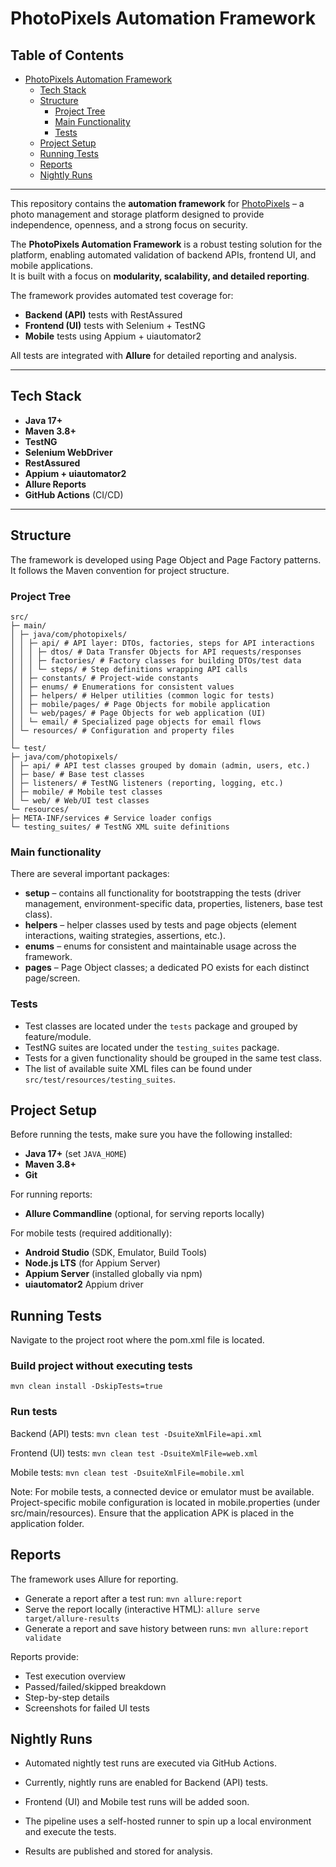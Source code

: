 # PhotoPixels Automation Framework

## Table of Contents

- [PhotoPixels Automation Framework](#photopixels-automation-framework)
    - [Tech Stack](#tech-stack)
    - [Structure](#structure)
        - [Project Tree](#project-tree)
        - [Main Functionality](#main-functionality)
        - [Tests](#tests)
    - [Project Setup](#project-setup)
    - [Running Tests](#running-tests)
    - [Reports](#reports)
    - [Nightly Runs](#nightly-runs)

---

This repository contains the **automation framework** for [PhotoPixels](https://github.com/scalefocus/photopixels) – a photo management and storage platform designed to provide independence, openness, and a strong focus on security.

The **PhotoPixels Automation Framework** is a robust testing solution for the platform, enabling automated validation of backend APIs, frontend UI, and mobile applications.  
It is built with a focus on **modularity, scalability, and detailed reporting**.

The framework provides automated test coverage for:
- **Backend (API)** tests with RestAssured
- **Frontend (UI)** tests with Selenium + TestNG
- **Mobile** tests using Appium + uiautomator2

All tests are integrated with **Allure** for detailed reporting and analysis.

---

## Tech Stack

- **Java 17+**
- **Maven 3.8+**
- **TestNG**
- **Selenium WebDriver**
- **RestAssured**
- **Appium + uiautomator2**
- **Allure Reports**
- **GitHub Actions** (CI/CD)

---

## Structure

The framework is developed using Page Object and Page Factory patterns.  
It follows the Maven convention for project structure.

### Project Tree

```text
src/
├─ main/
│ ├─ java/com/photopixels/
│ │ ├─ api/ # API layer: DTOs, factories, steps for API interactions
│ │ │ ├─ dtos/ # Data Transfer Objects for API requests/responses
│ │ │ ├─ factories/ # Factory classes for building DTOs/test data
│ │ │ └─ steps/ # Step definitions wrapping API calls
│ │ ├─ constants/ # Project-wide constants
│ │ ├─ enums/ # Enumerations for consistent values
│ │ ├─ helpers/ # Helper utilities (common logic for tests)
│ │ ├─ mobile/pages/ # Page Objects for mobile application
│ │ └─ web/pages/ # Page Objects for web application (UI)
│ │ └─ email/ # Specialized page objects for email flows
│ └─ resources/ # Configuration and property files
│
└─ test/
├─ java/com/photopixels/
│ ├─ api/ # API test classes grouped by domain (admin, users, etc.)
│ ├─ base/ # Base test classes
│ ├─ listeners/ # TestNG listeners (reporting, logging, etc.)
│ ├─ mobile/ # Mobile test classes
│ └─ web/ # Web/UI test classes
└─ resources/
├─ META-INF/services # Service loader configs
└─ testing_suites/ # TestNG XML suite definitions
```


### Main functionality

There are several important packages:

- **setup** – contains all functionality for bootstrapping the tests (driver management, environment-specific data, properties, listeners, base test class).
- **helpers** – helper classes used by tests and page objects (element interactions, waiting strategies, assertions, etc.).
- **enums** – enums for consistent and maintainable usage across the framework.
- **pages** – Page Object classes; a dedicated PO exists for each distinct page/screen.

### Tests

- Test classes are located under the `tests` package and grouped by feature/module.
- TestNG suites are located under the `testing_suites` package.
- Tests for a given functionality should be grouped in the same test class.
- The list of available suite XML files can be found under `src/test/resources/testing_suites`.


## Project Setup

Before running the tests, make sure you have the following installed:

- **Java 17+** (set `JAVA_HOME`)
- **Maven 3.8+**
- **Git**

For running reports:
- **Allure Commandline** (optional, for serving reports locally)

For mobile tests (required additionally):
- **Android Studio** (SDK, Emulator, Build Tools)
- **Node.js LTS** (for Appium Server)
- **Appium Server** (installed globally via npm)
- **uiautomator2** Appium driver


## Running Tests

Navigate to the project root where the pom.xml file is located.

### Build project without executing tests

`mvn clean install -DskipTests=true`

### Run tests

Backend (API) tests: `mvn clean test -DsuiteXmlFile=api.xml`

Frontend (UI) tests: `mvn clean test -DsuiteXmlFile=web.xml`

Mobile tests: `mvn clean test -DsuiteXmlFile=mobile.xml`

Note: For mobile tests, a connected device or emulator must be available.
Project-specific mobile configuration is located in mobile.properties (under src/main/resources).
Ensure that the application APK is placed in the application folder.

## Reports
The framework uses Allure for reporting.

- Generate a report after a test run: `mvn allure:report`
- Serve the report locally (interactive HTML): `allure serve target/allure-results`
- Generate a report and save history between runs: `mvn allure:report validate`

Reports provide:

- Test execution overview
- Passed/failed/skipped breakdown
- Step-by-step details
- Screenshots for failed UI tests

## Nightly Runs

- Automated nightly test runs are executed via GitHub Actions.

- Currently, nightly runs are enabled for Backend (API) tests.

- Frontend (UI) and Mobile test runs will be added soon.

- The pipeline uses a self-hosted runner to spin up a local environment and execute the tests.

- Results are published and stored for analysis.


